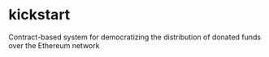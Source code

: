 # kickstart
Contract-based system for democratizing the distribution of donated funds over the Ethereum network
